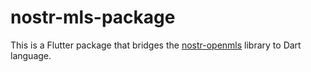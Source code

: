 # nostr-mls-package

This is a Flutter package that bridges the [nostr-openmls](https://github.com/erskingardner/nostr-openmls) library to Dart language.